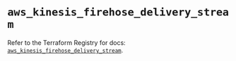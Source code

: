 # `aws_kinesis_firehose_delivery_stream`

Refer to the Terraform Registry for docs: [`aws_kinesis_firehose_delivery_stream`](https://registry.terraform.io/providers/hashicorp/aws/6.5.0/docs/resources/kinesis_firehose_delivery_stream).

